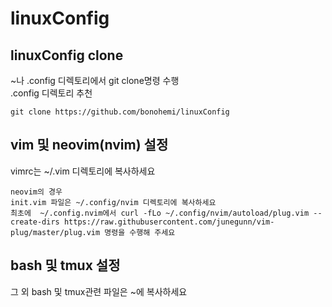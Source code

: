 # linuxConfig

## linuxConfig clone
~나 .config 디렉토리에서 git clone명령 수행
</br>
.config 디렉토리 추천

```
git clone https://github.com/bonohemi/linuxConfig
```


## vim 및 neovim(nvim) 설정
vimrc는 ~/.vim 디렉토리에 복사하세요
</br>
```
neovim의 경우
init.vim 파일은 ~/.config/nvim 디렉토리에 복사하세요
최초에  ~/.config.nvim에서 curl -fLo ~/.config/nvim/autoload/plug.vim --create-dirs https://raw.githubusercontent.com/junegunn/vim-plug/master/plug.vim 명령을 수행해 주세요
```
## bash 및 tmux 설정
그 외 bash 및 tmux관련 파일은 ~에 복사하세요

